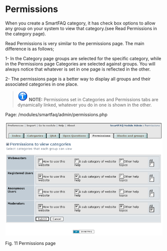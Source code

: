 # Permissions

When you create a SmartFAQ category, it has check box options to allow any group on your system to view that category.\(see Read Permissions in the category page\).

Read Permissions is very similar to the permissions page. The main difference is as follows;

1- In the Category page groups are selected for the specific category, while in the Permissions page Categories are selected against groups. You will always notice that whatever is set in one page is reflected in the other.

2- The permissions page is a better way to display all groups and their associated categories in one place.

> ![](../.gitbook/assets/info.png) **NOTE:** Permissions set in Categories and Permissions tabs are dynamically linked, whatever you do in one is shown in the other.

Page: /modules/smartfaq/admin/permissions.php

![](../.gitbook/assets/permissions.png)

Fig. 11 Permissions page

